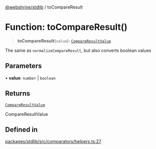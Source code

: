 [@webshrine/stdlib](../globals.md) / toCompareResult

# Function: toCompareResult()

> **toCompareResult**(`value`): [`CompareResultValue`](../type-aliases/CompareResultValue.md)

The same as `normalizeCompareResult`, but also converts boolean values

## Parameters

• **value**: `number` \| `boolean`

## Returns

[`CompareResultValue`](../type-aliases/CompareResultValue.md)

CompareResultValue

## Defined in

[packages/stdlib/src/comparators/helpers.ts:27](https://github.com/webshrine/webshrine/blob/8cedc3f2efca3108f17475a5ce8404715d0d24a5/packages/stdlib/src/comparators/helpers.ts#L27)
